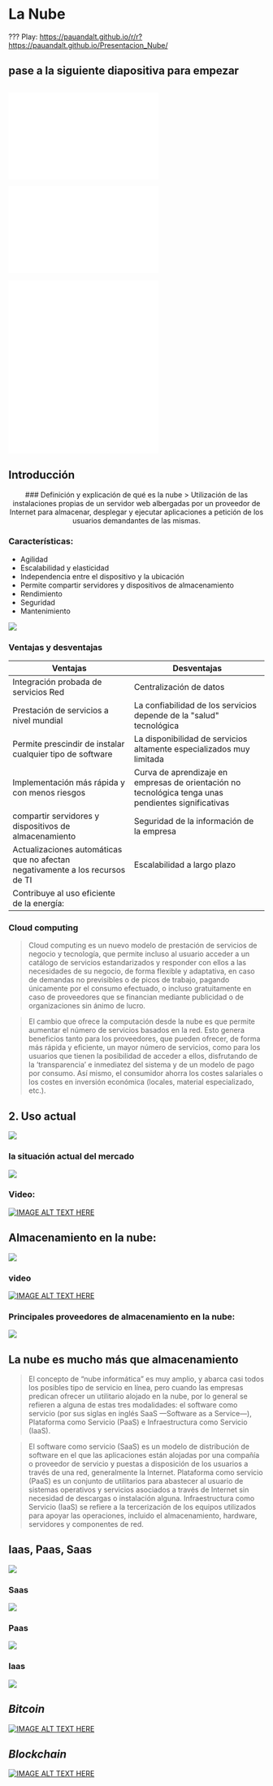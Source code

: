 # La Nube
???
Play: https://pauandalt.github.io/r/r?https://pauandalt.github.io/Presentacion_Nube/
## pase a la siguiente diapositiva para empezar

## 
![](data:image/png;base64,iVBORw0KGgoAAAANSUhEUgAAAScAAACrCAMAAAATgapkAAAAA1BMVEX///+nxBvIAAAASElEQVR4nO3BMQEAAADCoPVPbQZ/oAAAAAAAAAAAAAAAAAAAAAAAAAAAAAAAAAAAAAAAAAAAAAAAAAAAAAAAAAAAAAAAAAA+A8W4AAH7AbJ4AAAAAElFTkSuQmCC)

![](data:image/png;base64,iVBORw0KGgoAAAANSUhEUgAAAScAAACrCAMAAAATgapkAAAAA1BMVEX///+nxBvIAAAASElEQVR4nO3BMQEAAADCoPVPbQZ/oAAAAAAAAAAAAAAAAAAAAAAAAAAAAAAAAAAAAAAAAAAAAAAAAAAAAAAAAAAAAAAAAAA+A8W4AAH7AbJ4AAAAAElFTkSuQmCC)

![](data:image/png;base64,iVBORw0KGgoAAAANSUhEUgAAAScAAACrCAMAAAATgapkAAAAA1BMVEX///+nxBvIAAAASElEQVR4nO3BMQEAAADCoPVPbQZ/oAAAAAAAAAAAAAAAAAAAAAAAAAAAAAAAAAAAAAAAAAAAAAAAAAAAAAAAAAAAAAAAAAA+A8W4AAH7AbJ4AAAAAElFTkSuQmCC)
![](data:image/png;base64,iVBORw0KGgoAAAANSUhEUgAAAScAAACrCAMAAAATgapkAAAAA1BMVEX///+nxBvIAAAASElEQVR4nO3BMQEAAADCoPVPbQZ/oAAAAAAAAAAAAAAAAAAAAAAAAAAAAAAAAAAAAAAAAAAAAAAAAAAAAAAAAAAAAAAAAAA+A8W4AAH7AbJ4AAAAAElFTkSuQmCC)

## Introducción 
<p align="center">
### Definición y explicación de qué es la nube
  > Utilización de las instalaciones propias de un servidor web albergadas por un proveedor de Internet para almacenar, desplegar y ejecutar aplicaciones a petición de los usuarios demandantes de las mismas.
  
### Características:
+ Agilidad
+ Escalabilidad y elasticidad
+ Independencia entre el dispositivo y la ubicación
+ Permite compartir servidores y dispositivos de almacenamiento
+ Rendimiento
+ Seguridad
+ Mantenimiento

![](https://upload.wikimedia.org/wikipedia/commons/thumb/f/ff/Cloud_computing-es.svg/800px-Cloud_computing-es.svg.png)

### Ventajas y desventajas


| **Ventajas** | **Desventajas** |
| ----- | ----- |
|  Integración probada de servicios Red |  Centralización de datos  |
| Prestación de servicios a nivel mundial | La confiabilidad de los servicios depende de la "salud" tecnológica |
|	Permite prescindir de instalar cualquier tipo de software  | La disponibilidad de servicios altamente especializados muy limitada |
|	Implementación más rápida y con menos riesgos | Curva de aprendizaje en empresas de orientación no tecnológica tenga unas pendientes significativas |
| compartir servidores y dispositivos de almacenamiento | Seguridad de la información de la empresa  |
| Actualizaciones automáticas que no afectan negativamente a los recursos de TI | Escalabilidad a largo plazo |
| Contribuye al uso eficiente de la energía: |  |


### Cloud computing

> Cloud computing es un nuevo modelo de prestación de servicios de negocio y tecnología, que permite incluso al usuario acceder a un catálogo de servicios estandarizados y responder con ellos a las necesidades de su negocio, de forma flexible y adaptativa, en caso de demandas no previsibles o de picos de trabajo, pagando únicamente por el consumo efectuado, o incluso gratuitamente en caso de proveedores que se financian mediante publicidad o de organizaciones sin ánimo de lucro.

>El cambio que ofrece la computación desde la nube es que permite aumentar el número de servicios basados en la red. Esto genera beneficios tanto para los proveedores, que pueden ofrecer, de forma más rápida y eficiente, un mayor número de servicios, como para los usuarios que tienen la posibilidad de acceder a ellos, disfrutando de la ‘transparencia’ e inmediatez del sistema y de un modelo de pago por consumo. Así mismo, el consumidor ahorra los costes salariales o los costes en inversión económica (locales, material especializado, etc.).

## 2. Uso actual

![](http://blogs.encamina.com/por-una-nube-sostenible/wp-content/uploads/sites/19/2017/04/CAS.png)

### la situación actual del mercado

![](https://pauandalt.github.io/La_Nube/usos_de_nubes.png)

### Video: 

[![IMAGE ALT TEXT HERE](https://pauandalt.github.io/La_Nube/Estado_Actual.PNG)](https://www.zdnet.com/article/top-cloud-providers-2018-how-aws-microsoft-google-ibm-oracle-alibaba-stack-up/)

## Almacenamiento en la nube:

![](https://blog.netelip.com/wp-content/uploads/2018/07/almacenamiento-vdrive-comodidad.png)

### video 

[![IMAGE ALT TEXT HERE](https://pauandalt.github.io/La_Nube/video_almacenamiento_en_la_nube.PNG)](https://www.youtube.com/watch?v=3nFZj3bB9g8)

### Principales proveedores de almacenamiento en la nube:

![](https://pauandalt.github.io/La_Nube/almacenamiento_nube_Proveedores.jpg)

## La nube es mucho más que almacenamiento 

>El concepto de “nube informática” es muy amplio, y abarca casi todos los posibles tipo de servicio en línea, pero cuando las empresas predican ofrecer un utilitario alojado en la nube, por lo general se refieren a alguna de estas tres modalidades: el software como servicio (por sus siglas en inglés SaaS —Software as a Service—), Plataforma como Servicio (PaaS) e Infraestructura como Servicio (IaaS).

>El software como servicio (SaaS) es un modelo de distribución de software en el que las aplicaciones están alojadas por una compañía o proveedor de servicio y puestas a disposición de los usuarios a través de una red, generalmente la Internet. Plataforma como servicio (PaaS) es un conjunto de utilitarios para abastecer al usuario de sistemas operativos y servicios asociados a través de Internet sin necesidad de descargas o instalación alguna. Infraestructura como Servicio (IaaS) se refiere a la tercerización de los equipos utilizados para apoyar las operaciones, incluido el almacenamiento, hardware, servidores y componentes de red.

## Iaas, Paas, Saas

![](https://pauandalt.github.io/La_Nube/Piramide%20Saas_Isaas_Paas.PNG)

### Saas

![](https://pauandalt.github.io/La_Nube/Saas_providers.png)

### Paas

![](https://pauandalt.github.io/La_Nube/Paas_providers.jpg)

### Iaas

![](https://pauandalt.github.io/La_Nube/Iaas_providers.png)


## *Bitcoin*

[![IMAGE ALT TEXT HERE](https://pauandalt.github.io/La_Nube/video_Bitcoin.PNG)](https://www.youtube.com/watch?v=kubGCSj5y3k&ab_channel=SciShow)

## *Blockchain*

[![IMAGE ALT TEXT HERE](https://pauandalt.github.io/La_Nube/video_Blockchain.PNG)](https://www.youtube.com/watch?v=SSo_EIwHSd4&ab_channel=SimplyExplained-Savjee)
